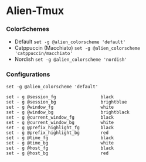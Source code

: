 # Alien-Tmux

### ColorSchemes

- Default `set -g @alien_colorscheme 'default'`
- Catppuccin (Macchiato) `set -g @alien_colorscheme 'catppuccin/macchiato'`
- Nordish `set -g @alien_colorscheme 'nordish'`

### Configurations

```shell
set -g @alien_colorscheme 'default'

set - g @session_fg                 black
set - g @session_bg                 brightblue
set - g @window_fg                  white
set - g @window_bg                  brightblack
set - g @current_window_fg          black
set - g @current_window_bg          white
set - g @prefix_highlight_fg        black
set - g @prefix_highlight_bg        red
set - g @time_fg                    black
set - g @time_bg                    white
set - g @host_fg                    black
set - g @host_bg                    red
```
